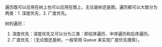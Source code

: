 遍历既可以应用在树上也可以应用在图上，无论是树还是图，遍历都可以大致分为两类：1. 深度优先，2. 广度优先。  
  
树的遍历：  
1. 深度优先：深度优先又可以分为三类：即前序遍历、中序遍历和后序遍历。
2. 广度优先：（无论图还是树，一般常用 Queue 来实现广度优先搜索）。